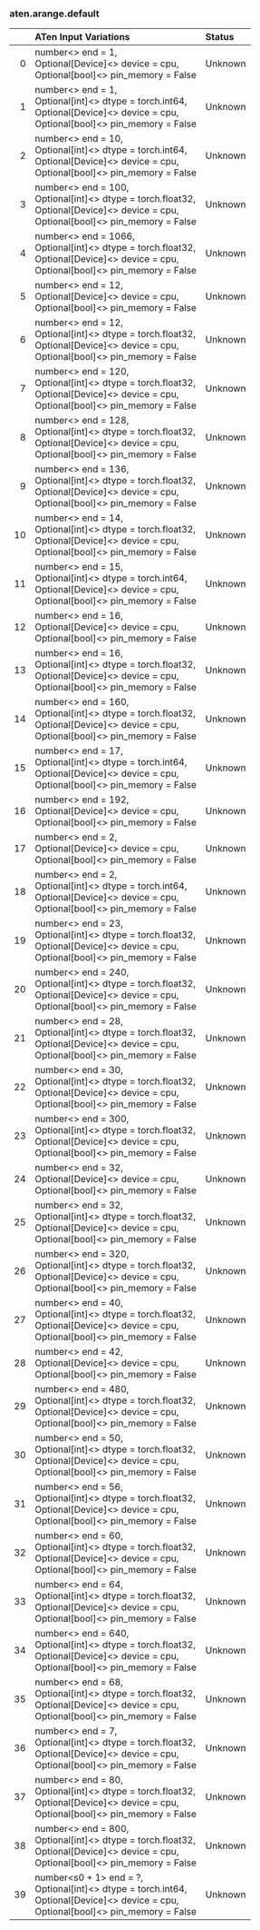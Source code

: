 ### aten.arange.default
|    | ATen Input Variations                                                                                                                      | Status   |
|---:|:-------------------------------------------------------------------------------------------------------------------------------------------|:---------|
|  0 | number<> end = 1,<br>Optional[Device]<> device = cpu,<br>Optional[bool]<> pin_memory = False                                               | Unknown  |
|  1 | number<> end = 1,<br>Optional[int]<> dtype = torch.int64,<br>Optional[Device]<> device = cpu,<br>Optional[bool]<> pin_memory = False       | Unknown  |
|  2 | number<> end = 10,<br>Optional[int]<> dtype = torch.int64,<br>Optional[Device]<> device = cpu,<br>Optional[bool]<> pin_memory = False      | Unknown  |
|  3 | number<> end = 100,<br>Optional[int]<> dtype = torch.float32,<br>Optional[Device]<> device = cpu,<br>Optional[bool]<> pin_memory = False   | Unknown  |
|  4 | number<> end = 1066,<br>Optional[int]<> dtype = torch.float32,<br>Optional[Device]<> device = cpu,<br>Optional[bool]<> pin_memory = False  | Unknown  |
|  5 | number<> end = 12,<br>Optional[Device]<> device = cpu,<br>Optional[bool]<> pin_memory = False                                              | Unknown  |
|  6 | number<> end = 12,<br>Optional[int]<> dtype = torch.float32,<br>Optional[Device]<> device = cpu,<br>Optional[bool]<> pin_memory = False    | Unknown  |
|  7 | number<> end = 120,<br>Optional[int]<> dtype = torch.float32,<br>Optional[Device]<> device = cpu,<br>Optional[bool]<> pin_memory = False   | Unknown  |
|  8 | number<> end = 128,<br>Optional[int]<> dtype = torch.float32,<br>Optional[Device]<> device = cpu,<br>Optional[bool]<> pin_memory = False   | Unknown  |
|  9 | number<> end = 136,<br>Optional[int]<> dtype = torch.float32,<br>Optional[Device]<> device = cpu,<br>Optional[bool]<> pin_memory = False   | Unknown  |
| 10 | number<> end = 14,<br>Optional[int]<> dtype = torch.float32,<br>Optional[Device]<> device = cpu,<br>Optional[bool]<> pin_memory = False    | Unknown  |
| 11 | number<> end = 15,<br>Optional[int]<> dtype = torch.int64,<br>Optional[Device]<> device = cpu,<br>Optional[bool]<> pin_memory = False      | Unknown  |
| 12 | number<> end = 16,<br>Optional[Device]<> device = cpu,<br>Optional[bool]<> pin_memory = False                                              | Unknown  |
| 13 | number<> end = 16,<br>Optional[int]<> dtype = torch.float32,<br>Optional[Device]<> device = cpu,<br>Optional[bool]<> pin_memory = False    | Unknown  |
| 14 | number<> end = 160,<br>Optional[int]<> dtype = torch.float32,<br>Optional[Device]<> device = cpu,<br>Optional[bool]<> pin_memory = False   | Unknown  |
| 15 | number<> end = 17,<br>Optional[int]<> dtype = torch.int64,<br>Optional[Device]<> device = cpu,<br>Optional[bool]<> pin_memory = False      | Unknown  |
| 16 | number<> end = 192,<br>Optional[Device]<> device = cpu,<br>Optional[bool]<> pin_memory = False                                             | Unknown  |
| 17 | number<> end = 2,<br>Optional[Device]<> device = cpu,<br>Optional[bool]<> pin_memory = False                                               | Unknown  |
| 18 | number<> end = 2,<br>Optional[int]<> dtype = torch.int64,<br>Optional[Device]<> device = cpu,<br>Optional[bool]<> pin_memory = False       | Unknown  |
| 19 | number<> end = 23,<br>Optional[int]<> dtype = torch.float32,<br>Optional[Device]<> device = cpu,<br>Optional[bool]<> pin_memory = False    | Unknown  |
| 20 | number<> end = 240,<br>Optional[int]<> dtype = torch.float32,<br>Optional[Device]<> device = cpu,<br>Optional[bool]<> pin_memory = False   | Unknown  |
| 21 | number<> end = 28,<br>Optional[int]<> dtype = torch.float32,<br>Optional[Device]<> device = cpu,<br>Optional[bool]<> pin_memory = False    | Unknown  |
| 22 | number<> end = 30,<br>Optional[int]<> dtype = torch.float32,<br>Optional[Device]<> device = cpu,<br>Optional[bool]<> pin_memory = False    | Unknown  |
| 23 | number<> end = 300,<br>Optional[int]<> dtype = torch.float32,<br>Optional[Device]<> device = cpu,<br>Optional[bool]<> pin_memory = False   | Unknown  |
| 24 | number<> end = 32,<br>Optional[Device]<> device = cpu,<br>Optional[bool]<> pin_memory = False                                              | Unknown  |
| 25 | number<> end = 32,<br>Optional[int]<> dtype = torch.float32,<br>Optional[Device]<> device = cpu,<br>Optional[bool]<> pin_memory = False    | Unknown  |
| 26 | number<> end = 320,<br>Optional[int]<> dtype = torch.float32,<br>Optional[Device]<> device = cpu,<br>Optional[bool]<> pin_memory = False   | Unknown  |
| 27 | number<> end = 40,<br>Optional[int]<> dtype = torch.float32,<br>Optional[Device]<> device = cpu,<br>Optional[bool]<> pin_memory = False    | Unknown  |
| 28 | number<> end = 42,<br>Optional[Device]<> device = cpu,<br>Optional[bool]<> pin_memory = False                                              | Unknown  |
| 29 | number<> end = 480,<br>Optional[int]<> dtype = torch.float32,<br>Optional[Device]<> device = cpu,<br>Optional[bool]<> pin_memory = False   | Unknown  |
| 30 | number<> end = 50,<br>Optional[int]<> dtype = torch.float32,<br>Optional[Device]<> device = cpu,<br>Optional[bool]<> pin_memory = False    | Unknown  |
| 31 | number<> end = 56,<br>Optional[int]<> dtype = torch.float32,<br>Optional[Device]<> device = cpu,<br>Optional[bool]<> pin_memory = False    | Unknown  |
| 32 | number<> end = 60,<br>Optional[int]<> dtype = torch.float32,<br>Optional[Device]<> device = cpu,<br>Optional[bool]<> pin_memory = False    | Unknown  |
| 33 | number<> end = 64,<br>Optional[int]<> dtype = torch.float32,<br>Optional[Device]<> device = cpu,<br>Optional[bool]<> pin_memory = False    | Unknown  |
| 34 | number<> end = 640,<br>Optional[int]<> dtype = torch.float32,<br>Optional[Device]<> device = cpu,<br>Optional[bool]<> pin_memory = False   | Unknown  |
| 35 | number<> end = 68,<br>Optional[int]<> dtype = torch.float32,<br>Optional[Device]<> device = cpu,<br>Optional[bool]<> pin_memory = False    | Unknown  |
| 36 | number<> end = 7,<br>Optional[int]<> dtype = torch.float32,<br>Optional[Device]<> device = cpu,<br>Optional[bool]<> pin_memory = False     | Unknown  |
| 37 | number<> end = 80,<br>Optional[int]<> dtype = torch.float32,<br>Optional[Device]<> device = cpu,<br>Optional[bool]<> pin_memory = False    | Unknown  |
| 38 | number<> end = 800,<br>Optional[int]<> dtype = torch.float32,<br>Optional[Device]<> device = cpu,<br>Optional[bool]<> pin_memory = False   | Unknown  |
| 39 | number<s0 + 1> end = ?,<br>Optional[int]<> dtype = torch.int64,<br>Optional[Device]<> device = cpu,<br>Optional[bool]<> pin_memory = False | Unknown  |

